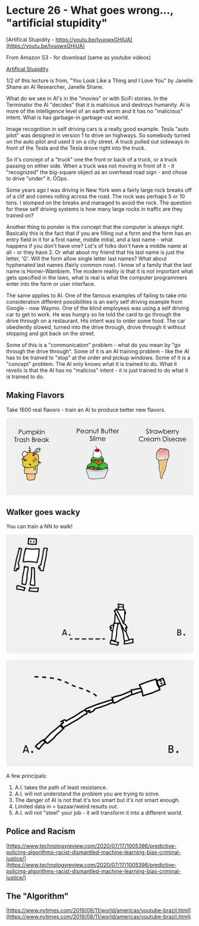 


<style>
.pagebreak { page-break-before: always; }
.half { height: 200px; }
</style>

# Lecture 26 - What goes wrong..., "artificial stupidity"

[Artifical Stupidity - https://youtu.be/lvuowxGHjUA](https://youtu.be/lvuowxGHjUA)<br>

From Amazon S3 - for download (same as youtube videos)

[Artifical Stupidity](http://uw-s20-2015.s3.amazonaws.com/1015-L-26.mp4)<br>

1/2 of this lecture is from,  "You Look Like a Thing and I Love You" by
Janelle Shane an AI Researcher, Janelle Shane.

What do we see in AI's in the "movies" or with SciFi stories.   In the
Terminator the AI "decides" that it is malicious and destroys humanity.
AI is more of the intelligence level of an earth worm and it has no
"malicious" intent.   What is has garbage-in garbage-out world.

Image recognition in self driving cars is a really good example.
Tesla "auto pilot" was designed in version 1 to drive on highways.
So somebody turned on the auto pilot and used it on a city street.
A truck pulled out sideways in front of the Tesla and the Tesla
drove right into the truck.

So it's concept of a "truck" one the front or back of a truck,
or a truck passing on either side.   When a truck was not moving
in front of it - it "recognized" the big-square object as an
overhead road sign - and chose to drive "under" it.  OOps.

Some years ago I was driving in New York wen a fairly large
rock breaks off of a clif and comes rolling across the road.
The rock was perhaps 5 or 10 tons.   I stomped on the breaks
and managed to avoid the rock.    The question for these self
driving systems is how many large rocks in traffic are they
trained on?

Another thing to ponder is the concept that the computer is
always right.   Basically this is the fact that if you are
filling out a form and the form has an entry field in it
for a first name, middle initial, and a last name - what happens if you don't
have one?  Lot's of folks don't have a middle name at all - or they have 2.
Or what about my friend that his last name is just the letter, 'G'.
Will the form allow single letter last names?  What about hyphenated
last names (fairly common now).   I know of a family that the last
name is Homer-Wambiem.    The modern reality is that it is not
important what gets specified in the laws, what is real is what
the computer programmers enter into the form or user interface.

The same applies to AI.   One of the famous examples of failing to
take into consideration different possibilities is an early self
driving example from Google - now Waymo.  One of the blind employees
was using a self driving car to get to work.  He was hungry so
he told the card to go through the drive through on a restaurant.
His intent was to order some food.  The car obediently slowed,
turned into the drive through, drove through it without stopping
and got back on the street.

Some of this is a "communication" problem - what do you mean by
"go through the drive through".  Some of it is an AI training
problem - like the AI has to be trained to "stop" at the order
and pickup windows.  Some of it is a "concept" problem.  The AI only knows what it
is trained to do.  What it reveils is that the AI has no "malicios" intent - it is
just trained to do what it is trained to do.

## Making Flavors

Take 1600 real flavors - train an AI to produce better new flavors.

![These-flavors-are-not-delicious.png](These-flavors-are-not-delicious.png)

## Walker goes wacky

You can train a NN to walk!

![Assemble-Robot-1.png](Assemble-Robot-1.png)

<div class="pagebreak"></div>

![Assemble-Robot-2.png](Assemble-Robot-2.png)


<!--
	3:30 to 3:59
-->

A few principals:

1. A.I. takes the path of least resistance.
2. A.I. will not understand the problem you are trying to solve.
3. The danger of AI is not that it's too smart but it's not smart enough.
4. Limited data in = bazaar/weird results out.
5. A.I. will not "steel" your job - it will transform it into a different world.

## Police and Racism

[https://www.technologyreview.com/2020/07/17/1005396/predictive-policing-algorithms-racist-dismantled-machine-learning-bias-criminal-justice/](https://www.technologyreview.com/2020/07/17/1005396/predictive-policing-algorithms-racist-dismantled-machine-learning-bias-criminal-justice/)

## The "Algorithm"

[https://www.nytimes.com/2019/08/11/world/americas/youtube-brazil.html](https://www.nytimes.com/2019/08/11/world/americas/youtube-brazil.html)


